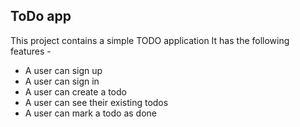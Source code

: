 ## ToDo app

This project contains a simple TODO application
It has the following features - 

- A user can sign up
- A user can sign in
- A user can create a todo
- A user can see their existing todos
- A user can mark a todo as done
